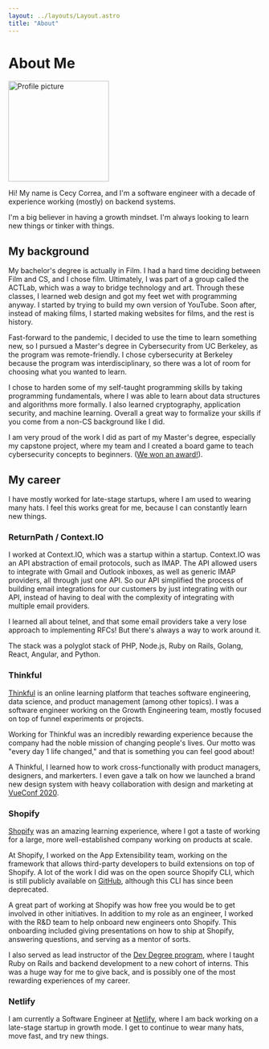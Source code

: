 ```yaml
---
layout: ../layouts/Layout.astro
title: "About"
---
```


# About Me

<img width="200" src="/profile-pixelated.png" alt="Profile picture" />

Hi! My name is Cecy Correa, and I'm a software engineer with a decade of experience working (mostly) on backend systems.

I'm a big believer in having a growth mindset. I'm always looking to learn new things or tinker with things.

## My background

My bachelor's degree is actually in Film. I had a hard time deciding between Film and CS, and I chose film. Ultimately, I was part of a group called the ACTLab, which was a way to bridge technology and art. Through these classes, I learned web design and got my feet wet with programming anyway. I started by trying to build my own version of YouTube. Soon after, instead of making films, I started making websites for films, and the rest is history.

Fast-forward to the pandemic, I decided to use the time to learn something new, so I pursued a Master's degree in Cybersecurity from UC Berkeley, as the program was remote-friendly. I chose cybersecurity at Berkeley because the program was interdisciplinary, so there was a lot of room for choosing what you wanted to learn.

I chose to harden some of my self-taught programming skills by taking programming fundamentals, where I was able to learn about data structures and algorithms more formally. I also learned cryptography, application security, and machine learning. Overall a great way to formalize your skills if you come from a non-CS background like I did.

I am very proud of the work I did as part of my Master's degree, especially my capstone project, where my team and I created a board game to teach cybersecurity concepts to beginners. ([We won an award!](https://www.berkeley.edu/berkeley-news/berkeley-students-win-berkeley-technology-innovation-competition)).

## My career

I have mostly worked for late-stage startups, where I am used to wearing many hats. I feel this works great for me, because I can constantly learn new things. 

### ReturnPath / Context.IO
I worked at Context.IO, which was a startup within a startup. Context.IO was an API abstraction of email protocols, such as IMAP. The API allowed users to integrate with Gmail and Outlook inboxes, as well as generic IMAP providers, all through just one API. So our API simplified the process of building email integrations for our customers by just integrating with our API, instead of having to deal with the complexity of integrating with multiple email providers.

I learned all about telnet, and that some email providers take a very lose approach to implementing RFCs! But there's always a way to work around it.

The stack was a polyglot stack of PHP, Node.js, Ruby on Rails, Golang, React, Angular, and Python.

### Thinkful
[Thinkful](https://www.thinkful.com) is an online learning platform that teaches software engineering, data science, and product management (among other topics). I was a software engineer working on the Growth Engineering team, mostly focused on top of funnel experiments or projects.

Working for Thinkful was an incredibly rewarding experience because the company had the noble mission of changing people's lives. Our motto was "every day 1 life changed," and that is something you can feel good about! 

A Thinkful, I learned how to work cross-functionally with product managers, designers, and markerters. I even gave a talk on how we launched a brand new design system with heavy collaboration with design and marketing at [VueConf 2020](https://www.youtube.com/watch?v=HrT1DeqRLhw).

### Shopify
[Shopify](https://www.shopify.com) was an amazing learning experience, where I got a taste of working for a large, more well-established company working on products at scale.

At Shopify, I worked on the App Extensibility team, working on the framework that allows third-party developers to build extensions on top of Shopify. A lot of the work I did was on the open source Shopify CLI, which is still publicly available on [GitHub](https://github.com/Shopify/shopify-cli), although this CLI has since been deprecated.

A great part of working at Shopify was how free you would be to get involved in other initiatives. In addition to my role as an engineer, I worked with the R&D team to help onboard new engineers onto Shopify. This onboarding included giving presentations on how to ship at Shopify, answering questions, and serving as a mentor of sorts.

I also served as lead instructor of the [Dev Degree program](https://devdegree.ca), where I taught Ruby on Rails and backend development to a new cohort of interns. This was a huge way for me to give back, and is possibly one of the most rewarding experiences of my career.

### Netlify
I am currently a Software Engineer at [Netlify](https://www.netlify.com), where I am back working on a late-stage startup in growth mode. I get to continue to wear many hats, move fast, and try new things.
